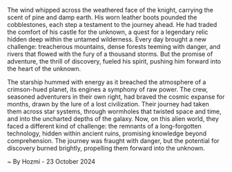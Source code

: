 
The wind whipped across the weathered face of the knight, carrying the scent of pine and damp earth. His worn leather boots pounded the cobblestones, each step a testament to the journey ahead. He had traded the comfort of his castle for the unknown, a quest for a legendary relic hidden deep within the untamed wilderness. Every day brought a new challenge: treacherous mountains, dense forests teeming with danger, and rivers that flowed with the fury of a thousand storms. But the promise of adventure, the thrill of discovery, fueled his spirit, pushing him forward into the heart of the unknown.

The starship hummed with energy as it breached the atmosphere of a crimson-hued planet, its engines a symphony of raw power. The crew, seasoned adventurers in their own right, had braved the cosmic expanse for months, drawn by the lure of a lost civilization. Their journey had taken them across star systems, through wormholes that twisted space and time, and into the uncharted depths of the galaxy. Now, on this alien world, they faced a different kind of challenge: the remnants of a long-forgotten technology, hidden within ancient ruins, promising knowledge beyond comprehension. The journey was fraught with danger, but the potential for discovery burned brightly, propelling them forward into the unknown. 

~ By Hozmi - 23 October 2024
